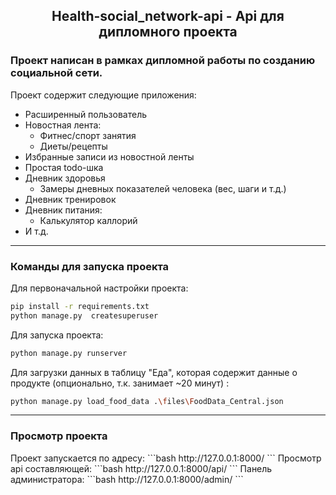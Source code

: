 <h2 align="center">Health-social_network-api - Api для дипломного проекта</h2>
<h3>Проект написан в рамках дипломной работы по созданию социальной сети.</h3>

Проект содержит следующие приложения:
- Расширенный пользователь
- Новостная лента:
  - Фитнес/спорт занятия
  - Диеты/рецепты
- Избранные записи из новостной ленты
- Простая todo-шка
- Дневник здоровья
  - Замеры дневных показателей человека (вес, шаги и т.д.) 
- Дневник тренировок
- Дневник питания:
  - Калькулятор каллорий
- И т.д.

<hr>
<h3>Команды для запуска проекта</h3>
Для первоначальной настройки проекта:

```bash
pip install -r requirements.txt
python manage.py  createsuperuser
```

Для запуска проекта:
```bash
python manage.py runserver
```

Для загрузки данных в таблицу "Еда", которая содержит данные о продукте (опционально, т.к. занимает ~20 минут) :
```bash
python manage.py load_food_data .\files\FoodData_Central.json
```

<hr>
<h3>Просмотр проекта</h3>
Проект запускается по адресу:
```bash
http://127.0.0.1:8000/
```
Просмотр api составляющей:
```bash
http://127.0.0.1:8000/api/
```
Панель администратора:
```bash
http://127.0.0.1:8000/admin/
```

